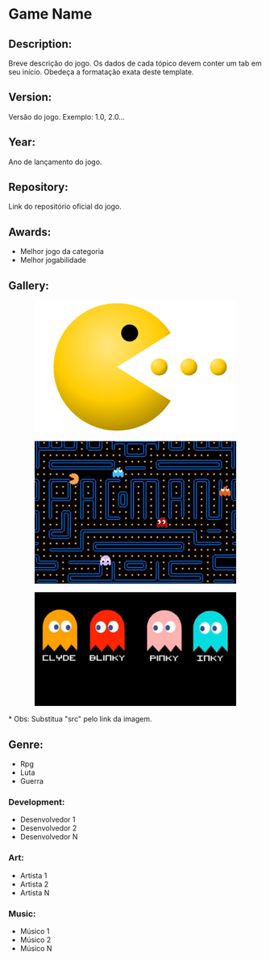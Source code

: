 # Game Name

## Description:
   Breve descrição do jogo. Os dados de cada tópico devem conter um tab em seu início. Obedeça a formatação exata deste template.

## Version:
   Versão do jogo. Exemplo: 1.0, 2.0...

## Year:
   Ano de lançamento do jogo.

## Repository:
   Link do repositório oficial do jogo.

## Awards:
   - Melhor jogo da categoria
   - Melhor jogabilidade

## Gallery:
   <p align="center"><img width="400"src="https://github.com/unbgames/unbgames/blob/issue_9/img_tmp/pac1.png"></p>
   <p align="center"><img width="400"src="https://github.com/unbgames/unbgames/blob/issue_9/img_tmp/pac2.jpg"></p>
   <p align="center"><img width="400"src="https://github.com/unbgames/unbgames/blob/issue_9/img_tmp/pac3.jpg"></p>
   * Obs: Substitua "src" pelo link da imagem.

## Genre:
   - Rpg
   - Luta
   - Guerra





### Development:
   - Desenvolvedor 1
   - Desenvolvedor 2
   - Desenvolvedor N

### Art:
   - Artista 1
   - Artista 2
   - Artista N

### Music:
   - Músico 1
   - Músico 2
   - Músico N
